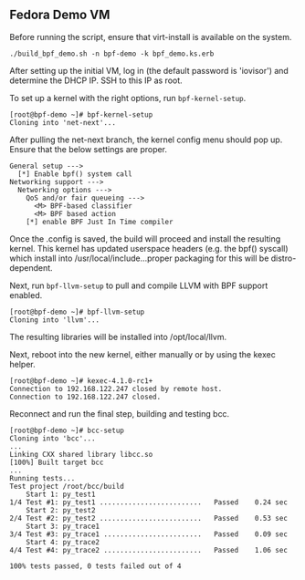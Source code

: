 
## Fedora Demo VM

Before running the script, ensure that virt-install is available on the system.

`./build_bpf_demo.sh -n bpf-demo -k bpf_demo.ks.erb`

After setting up the initial VM, log in (the default password is 'iovisor')
and determine the DHCP IP. SSH to this IP as root.

To set up a kernel with the right options, run `bpf-kernel-setup`.

```
[root@bpf-demo ~]# bpf-kernel-setup
Cloning into 'net-next'...
```
After pulling the net-next branch, the kernel config menu should pop up. Ensure
that the below settings are proper.
```
General setup --->
  [*] Enable bpf() system call
Networking support --->
  Networking options --->
    QoS and/or fair queueing --->
      <M> BPF-based classifier
      <M> BPF based action
    [*] enable BPF Just In Time compiler
```
Once the .config is saved, the build will proceed and install the resulting
kernel. This kernel has updated userspace headers (e.g. the bpf() syscall) which
install into /usr/local/include...proper packaging for this will be
distro-dependent.

Next, run `bpf-llvm-setup` to pull and compile LLVM with BPF support enabled.
```
[root@bpf-demo ~]# bpf-llvm-setup
Cloning into 'llvm'...
```
The resulting libraries will be installed into /opt/local/llvm.

Next, reboot into the new kernel, either manually or by using the kexec helper.
```
[root@bpf-demo ~]# kexec-4.1.0-rc1+
Connection to 192.168.122.247 closed by remote host.
Connection to 192.168.122.247 closed.
```

Reconnect and run the final step, building and testing bcc.
```
[root@bpf-demo ~]# bcc-setup
Cloning into 'bcc'...
...
Linking CXX shared library libcc.so
[100%] Built target bcc
...
Running tests...
Test project /root/bcc/build
    Start 1: py_test1
1/4 Test #1: py_test1 .........................   Passed    0.24 sec
    Start 2: py_test2
2/4 Test #2: py_test2 .........................   Passed    0.53 sec
    Start 3: py_trace1
3/4 Test #3: py_trace1 ........................   Passed    0.09 sec
    Start 4: py_trace2
4/4 Test #4: py_trace2 ........................   Passed    1.06 sec

100% tests passed, 0 tests failed out of 4
```
